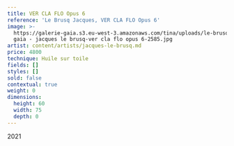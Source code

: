 ```yaml
---
title: VER CLA FLO Opus 6
reference: 'Le Brusq Jacques, VER CLA FLO Opus 6'
image: >-
  https://galerie-gaia.s3.eu-west-3.amazonaws.com/tina/uploads/le-brusq-jacques/galerie
  gaia - jacques le brusq-ver cla flo opus 6-2585.jpg
artist: content/artists/jacques-le-brusq.md
price: 4800
technique: Huile sur toile
fields: []
styles: []
sold: false
contextual: true
weight: 0
dimensions:
  height: 60
  width: 75
  depth: 0
---
```


2021
